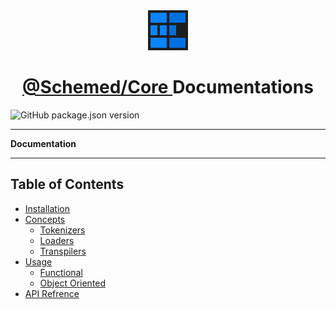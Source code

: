 <div align="center">
    <img alt="Schemed Logo" width="64" src="https://raw.githubusercontent.com/schemed-js/brand/master/dark/main-fill.svg">
    <h1>
		<a href="https://github.com/schemed-js/core">
        	@Schemed/Core
    	</a>
		<span>Documentations</span>
	</h1>
</div>

<img alt="GitHub package.json version" src="https://img.shields.io/github/package-json/v/schemed-js/core">

---

**Documentation**

---

## Table of Contents

- [Installation](installation/)
- [Concepts](concepts/)
    - [Tokenizers](concepts/tokenizers.md)
    - [Loaders](concepts/laoders.md)
    - [Transpilers](concepts/transpilers.md)
- [Usage](usage/)
    - [Functional](usage/functional.md)
    - [Object Oriented](usage/object-oriented.md)
- [API Refrence](api-refrence/)
